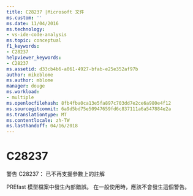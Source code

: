 ```yaml
---
title: C28237 |Microsoft 文件
ms.custom: ''
ms.date: 11/04/2016
ms.technology:
- vs-ide-code-analysis
ms.topic: conceptual
f1_keywords:
- C28237
helpviewer_keywords:
- C28237
ms.assetid: d33cb4b6-a061-4927-bfab-e25e352af97b
author: mikeblome
ms.author: mblome
manager: douge
ms.workload:
- multiple
ms.openlocfilehash: 8fb4fba0ca13e5fa897c703dd7e2ce6a980e4f12
ms.sourcegitcommit: 6a9d5bd75e50947659fd6c837111a6a547884e2a
ms.translationtype: MT
ms.contentlocale: zh-TW
ms.lasthandoff: 04/16/2018
---
```

# <a name="c28237"></a>C28237
警告 C28237： 已不再支援參數上的註解  
  
 PREfast 模型檔案中發生內部錯誤。 在一般使用時，應該不會發生這個警告。